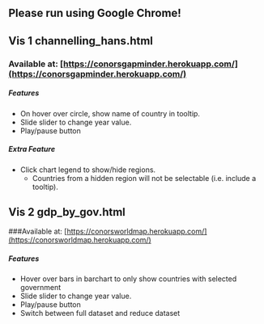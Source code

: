 ## Please run using Google Chrome!
 

## Vis 1 channelling\_hans.html 
### Available at: [https://conorsgapminder.herokuapp.com/](https://conorsgapminder.herokuapp.com/)

##### Features
* On hover over circle, show name of country in tooltip.
* Slide slider to change year value.
* Play/pause button

##### Extra Feature
* Click chart legend to show/hide regions. 
	* Countries from a hidden region will not be selectable (i.e. include a tooltip).

## Vis 2 gdp\_by\_gov.html
###Available at: [https://conorsworldmap.herokuapp.com/](https://conorsworldmap.herokuapp.com/)

##### Features
* Hover over bars in barchart to only show countries with selected government	
* Slide slider to change year value.
* Play/pause button
* Switch between full dataset and reduce dataset